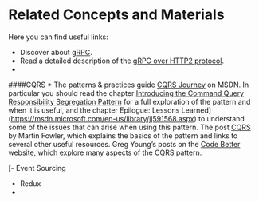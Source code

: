 # Related Concepts and Materials

Here you can find  useful links:

- Discover about [gRPC](http://www.grpc.io/docs/).
- Read a detailed description of the [gRPC over HTTP2 protocol](http://www.grpc.io/docs/guides/wire.html).
- 
####CQRS
    * The patterns & practices guide [CQRS Journey](https://msdn.microsoft.com/en-us/library/jj554200.aspx) on MSDN. In particular you should read the chapter [Introducing the Command Query Responsibility Segregation Pattern](https://msdn.microsoft.com/en-us/library/jj591573.aspx) for a full exploration of the pattern and when it is useful, and the chapter Epilogue: Lessons Learned](https://msdn.microsoft.com/en-us/library/jj591568.aspx) to understand some of the issues that can arise when using this pattern.
    The post [CQRS](http://martinfowler.com/bliki/CQRS.html) by Martin Fowler, which explains the basics of the pattern and links to several other useful resources.
    Greg Young’s posts on the [Code Better](http://codebetter.com/gregyoung/) website, which explore many aspects of the CQRS pattern.


[- Event Sourcing
- Redux
- 